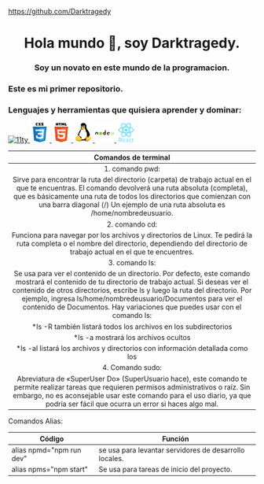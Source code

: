 https://github.com/Darktragedy

<h1 align="center">Hola mundo 👋, soy Darktragedy.</h1>
<h3 align="center">Soy un novato en este mundo de la programacion.</h3>

<h3 align="left">Este es mi primer repositorio.</h3>
<p align="left">
</p>

<h3 align="left">Lenguajes y herramientas que quisiera aprender y dominar:</h3>
<p align="left"> <a href="https://www.11ty.dev/" target="_blank" rel="noreferrer"> <img src="https://gist.githubusercontent.com/vivek32ta/c7f7bf583c1fb1c58d89301ea40f37fd/raw/f4c85cce5790758286b8f155ef9a177710b995df/11ty.svg" alt="11ty" width="40" height="40"/> </a> <a href="https://www.w3schools.com/css/" target="_blank" rel="noreferrer"> <img src="https://raw.githubusercontent.com/devicons/devicon/master/icons/css3/css3-original-wordmark.svg" alt="css3" width="40" height="40"/> </a> <a href="https://www.w3.org/html/" target="_blank" rel="noreferrer"> <img src="https://raw.githubusercontent.com/devicons/devicon/master/icons/html5/html5-original-wordmark.svg" alt="html5" width="40" height="40"/> </a> <a href="https://www.linux.org/" target="_blank" rel="noreferrer"> <img src="https://raw.githubusercontent.com/devicons/devicon/master/icons/linux/linux-original.svg" alt="linux" width="40" height="40"/> </a> <a href="https://nodejs.org" target="_blank" rel="noreferrer"> <img src="https://raw.githubusercontent.com/devicons/devicon/master/icons/nodejs/nodejs-original-wordmark.svg" alt="nodejs" width="40" height="40"/> </a> <a href="https://reactjs.org/" target="_blank" rel="noreferrer"> <img src="https://raw.githubusercontent.com/devicons/devicon/master/icons/react/react-original-wordmark.svg" alt="react" width="40" height="40"/> </a> </p>

| Comandos de terminal| 
|:-------------------:|
| 1. comando pwd:|
|Sirve para encontrar la ruta del directorio (carpeta) de trabajo actual en el que te encuentras. El comando devolverá una ruta absoluta (completa), que es básicamente una ruta de todos los directorios que comienzan con una barra diagonal (/) Un ejemplo de una ruta absoluta es /home/nombredeusuario.| 
| 2. comando cd:|
|Funciona para navegar por los archivos y directorios de Linux. Te pedirá la ruta completa o el nombre del directorio, dependiendo del directorio de trabajo actual en el que te encuentres.| 
| 3. comando ls:|
|Se usa para ver el contenido de un directorio. Por defecto, este comando mostrará el contenido de tu directorio de trabajo actual. Si deseas ver el contenido de otros directorios, escribe ls y luego la ruta del directorio. Por ejemplo, ingresa ls/home/nombredeusuario/Documentos para ver el contenido de Documentos. Hay variaciones que puedes usar con el comando ls:|
|*ls -R también listará todos los archivos en los subdirectorios|
|*ls -a mostrará los archivos ocultos|
|*ls -al listará los archivos y directorios con información detallada como los |
| 4. Comando sudo:|
|Abreviatura de «SuperUser Do» (SuperUsuario hace), este comando te permite realizar tareas que requieren permisos administrativos o raíz. Sin embargo, no es aconsejable usar este comando para el uso diario, ya que podría ser fácil que ocurra un error si haces algo mal.|

Comandos Alias:

|Código   |  Función |
| ------------ | ------------ |
|  alias npmd="npm run dev" | se usa para levantar servidores de desarrollo locales.  |
| alias npms="npm start"  | Se usa para tareas de inicio del proyecto.  |
<!--

<!---
Dirección pagina: http://localhost:8080/darktragedy/index.html
ejecutar: npx @11ty/eleventy --serve
-->

